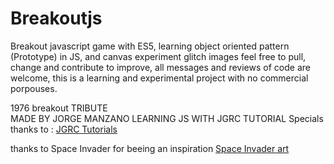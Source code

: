 # Breakoutjs
Breakout javascript game with ES5, learning object oriented pattern (Prototype) in JS, and canvas experiment glitch images
feel free to pull, change and contribute to improve, all messages and reviews of code are welcome, this is a learning and experimental project with no commercial porpouses.

1976 breakout TRIBUTE <br />MADE BY JORGE MANZANO LEARNING JS WITH JGRC TUTORIAL
Specials thanks to : <a href="http://www.jlabstudio.com/webgl/2011/12/tutorial-canvas-2d-como-hacer-un-juego-en-javascript-1a-parte/"> JGRC Tutorials</a>


thanks to Space Invader for beeing an inspiration <a href="http://www.space-invaders.com"> Space Invader art </a>
		
			
